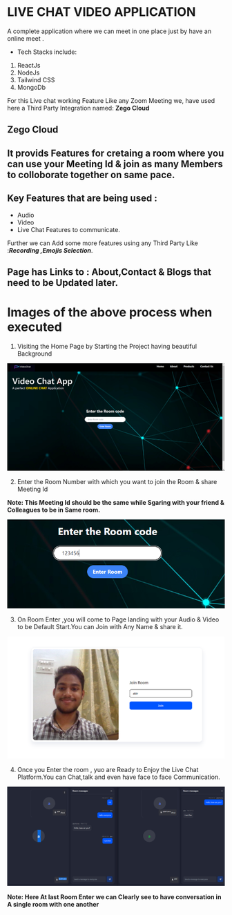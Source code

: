 # LIVE CHAT VIDEO APPLICATION
  A complete application where we can meet in one place just by have an online meet .

* Tech Stacks include:
1. ReactJs
2. NodeJs
3. Tailwind CSS
4. MongoDb

For this Live chat working Feature Like any Zoom Meeting we, have used here a Third Party Integration named:
**Zego Cloud**

## Zego Cloud
## It provids Features for cretaing a room where you can use your Meeting Id & join as many Members to colloborate together on same pace.
## Key Features that  are being used :
 * Audio 
 * Video
 * Live Chat Features to communicate.

  Further we can Add some more features using any Third Party Like :***Recording ,Emojis Selection***.

## Page has Links to : About,Contact & Blogs that need to be Updated later.

# Images of the above process when executed

1. Visiting the Home Page by Starting the Project having beautiful Background

![Home Page](Screenshots/Home%20Page%20Live%20Chat.PNG)

2. Enter the Room Number with which you want to join the Room & share Meeting Id

**Note: This Meeting Id should be the same while Sgaring with your friend & Colleagues to be in Same room.**

![Room Number](Screenshots/Room%20Code.PNG)

3. On Room Enter ,you will come to Page landing with your Audio & Video to be Default Start.You can Join with Any Name & share it.

 ![Alt text](Screenshots/Room%20Enter.PNG)

 4. Once you Enter the room , yuo are Ready to Enjoy the Live Chat Platform.You can Chat,talk and even have face to face Communication.

![Alt text](Screenshots/Room-View.PNG)

**Note: Here At last Room Enter we can Clearly see to have conversation in A single room with one another**